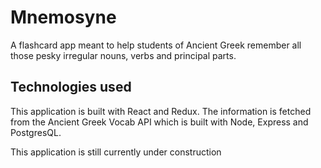 # Mnemosyne

A flashcard app meant to help students of Ancient Greek remember all those pesky irregular nouns, verbs and principal parts.

## Technologies used
This application is built with React and Redux. The information is fetched from the Ancient Greek Vocab API which is built with Node, Express and PostgresQL.

This application is still currently under construction


